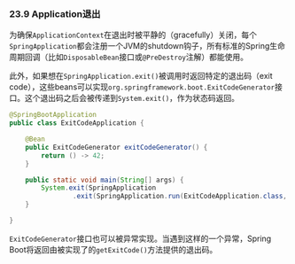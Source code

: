### 23.9 Application退出

为确保`ApplicationContext`在退出时被平静的（gracefully）关闭，每个`SpringApplication`都会注册一个JVM的shutdown钩子，所有标准的Spring生命周期回调（比如`DisposableBean`接口或`@PreDestroy`注解）都能使用。

此外，如果想在`SpringApplication.exit()`被调用时返回特定的退出码（exit code），这些beans可以实现`org.springframework.boot.ExitCodeGenerator`接口。这个退出码之后会被传递到`System.exit()`，作为状态码返回。 
```java
@SpringBootApplication
public class ExitCodeApplication {

	@Bean
	public ExitCodeGenerator exitCodeGenerator() {
		return () -> 42;
	}

	public static void main(String[] args) {
		System.exit(SpringApplication
				.exit(SpringApplication.run(ExitCodeApplication.class, args)));
	}

}
```
`ExitCodeGenerator`接口也可以被异常实现。当遇到这样的一个异常，Spring Boot将返回由被实现了的`getExitCode()`方法提供的退出码。